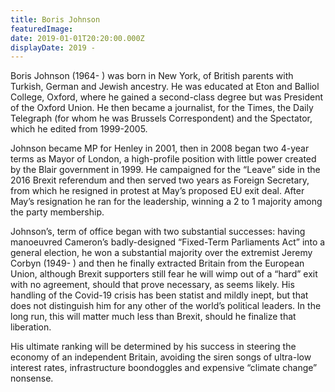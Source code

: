 ```yaml
---
title: Boris Johnson
featuredImage:
date: 2019-01-01T20:20:00.000Z
displayDate: 2019 -
---
```


Boris Johnson (1964- ) was born in New York, of British parents with Turkish, German and Jewish ancestry. He was educated at Eton and Balliol College, Oxford, where he gained a second-class degree but was President of the Oxford Union. He then became a journalist, for the Times, the Daily Telegraph (for whom he was Brussels Correspondent) and the Spectator, which he edited from 1999-2005.

Johnson became MP for Henley in 2001, then in 2008 began two 4-year terms as Mayor of London, a high-profile position with little power created by the Blair government in 1999. He campaigned for the “Leave” side in the 2016 Brexit referendum and then served two years as Foreign Secretary, from which he resigned in protest at May’s proposed EU exit deal. After May’s resignation he ran for the leadership, winning a 2 to 1 majority among the party membership.

Johnson’s, term of office began with two substantial successes: having manoeuvred Cameron’s badly-designed “Fixed-Term Parliaments Act” into a general election, he won a substantial majority over the extremist Jeremy Corbyn (1949- ) and then he finally extracted Britain from the European Union, although Brexit supporters still fear he will wimp out of a “hard” exit with no agreement, should that prove necessary, as seems likely.
His handling of the Covid-19 crisis has been statist and mildly inept, but that does not distinguish him for any other of the world’s political leaders. In the long run, this will matter much less than Brexit, should he finalize that liberation.

His ultimate ranking will be determined by his success in steering the economy of an independent Britain, avoiding the siren songs of ultra-low interest rates, infrastructure boondoggles and expensive “climate change” nonsense.
